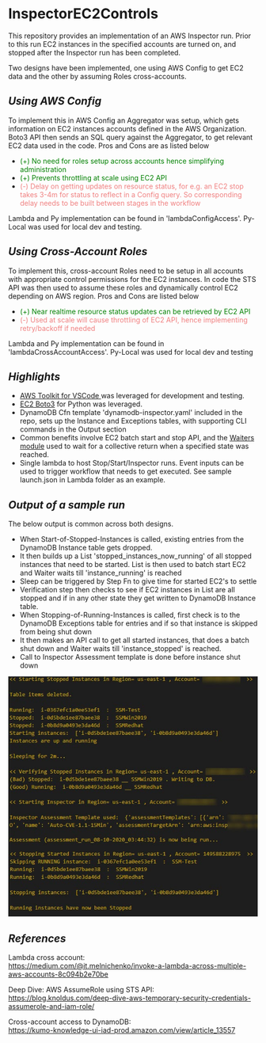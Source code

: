 # InspectorEC2Controls

This repository provides an implementation of an AWS Inspector run. Prior to this run EC2 instances in the specified accounts are turned on, and stopped after the Inspector run has been completed.  

Two designs have been implemented, one using AWS Config to get EC2 data and the other by assuming Roles cross-accounts.

## *Using AWS Config*

To implement this in AWS Config an Aggregator was setup, which gets information on EC2 instances accounts defined in the AWS Organization. Boto3 API then sends an SQL query against the Aggregator, to get relevant EC2 data used in the code. Pros and Cons are as listed below

* <light style="color: green">(+) No need for roles setup across accounts hence simplifying administration</light>  
* <light style="color: green">(+) Prevents throttling at scale using EC2 API</light>
* <light style="color: lightcoral">(-) Delay on getting updates on resource status, for e.g. an EC2 stop takes 3-4m for status to reflect in a Config query. So corresponding delay needs to be built between stages in the workflow</light>

Lambda and Py implementation can be found in 'lambdaConfigAccess'. Py-Local was used for local dev and testing. 

## *Using Cross-Account Roles*

To implement this, cross-account Roles need to be setup in all accounts with appropriate control permissions for the EC2 instances. In code the STS API was then used to assume these roles and dynamically control EC2 depending on AWS region. Pros and Cons are listed below
* <light style="color: green">(+) Near realtime resource status updates can be retrieved by EC2 API</light>  
* <light style="color: lightcoral">(-) Used at scale will cause throttling of EC2 API, hence implementing retry/backoff if needed</light>  

Lambda and Py implementation can be found in 'lambdaCrossAccountAccess'. Py-Local was used for local dev and testing   

## *Highlights* ##

* [AWS Toolkit for VSCode ](https://docs.aws.amazon.com/toolkit-for-vscode/latest/userguide/welcome.html)was leveraged for development and testing. 
* [EC2 Boto3](https://boto3.amazonaws.com/v1/documentation/api/latest/reference/services/ec2.html#EC2.Client.run_instances) for Python was leveraged. 
* DynamoDB Cfn template 'dynamodb-inspector.yaml' included in the repo, sets up the Instance and Exceptions tables, with supporting CLI commands in the Output section
* Common benefits involve EC2 batch start and stop API, and the [Waiters module](https://boto3.amazonaws.com/v1/documentation/api/latest/reference/services/ec2.html#waiters) used to wait for a collective return when a specified state was reached.
* Single lambda to host Stop/Start/Inspector runs. Event inputs can be used to trigger workflow that needs to get executed. See sample launch.json in Lambda folder as an example.   

## *Output of a sample run*

The below output is common across both designs. 
- When Start-of-Stopped-Instances is called, existing entries from the DynamoDB Instance table gets dropped.   
- It then builds up a List 'stopped_instances_now_running' of all stopped instances that need to be started. List is then used to batch start EC2 and Waiter waits till 'instance_running' is reached  
- Sleep can be triggered by Step Fn to give time for started EC2's to settle
- Verification step then checks to see if EC2 instances in List are all stopped and if in any other state they get written to DynamoDB Instance table. 
- When Stopping-of-Running-Instances is called, first check is to the DynamoDB Exceptions table for entries and if so that instance is skipped from being shut down
- It then makes an API call to get all started instances, that does a batch shut down and Waiter waits till 'instance_stopped' is reached. 
- Call to Inspector Assessment template is done before instance shut down

![Sample run](/img/sample-run.jpg)

## *References*

Lambda cross account:<br>
https://medium.com/@it.melnichenko/invoke-a-lambda-across-multiple-aws-accounts-8c094b2e70be

Deep Dive: AWS AssumeRole using STS API:<br>
https://blog.knoldus.com/deep-dive-aws-temporary-security-credentials-assumerole-and-iam-role/

Cross-account access to DynamoDB:<br>
https://kumo-knowledge-ui-iad-prod.amazon.com/view/article_13557